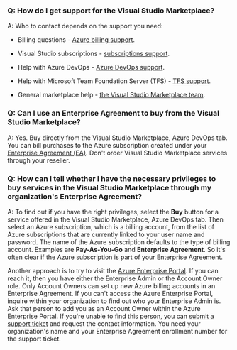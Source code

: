 ### Q: How do I get support for the Visual Studio Marketplace?  

A: Who to contact depends on the support you need: 

* Billing questions - [Azure billing support](https://portal.azure.com/#blade/Microsoft_Azure_Support/HelpAndSupportBlade).

* Visual Studio subscriptions - [subscriptions support](https://visualstudio.microsoft.com/subscriptions/support).

* Help with Azure DevOps - [Azure DevOps support](https://azure.microsoft.com/support/devops-visual-studio-team-services).

* Help with Microsoft Team Foundation Server (TFS) - [TFS support](https://visualstudio.microsoft.com/team-services/tfs_support). 

* General marketplace help - [the Visual Studio Marketplace team](mailto:vsmarketplace@microsoft.com).  


### Q: Can I use an Enterprise Agreement to buy from the Visual Studio Marketplace? 

A: Yes. Buy directly from the Visual Studio Marketplace, Azure DevOps tab. You can bill purchases to the Azure subscription created under your [Enterprise Agreement (EA)](https://azure.microsoft.com/pricing/enterprise-agreement/). Don't order Visual Studio Marketplace services through your reseller. 


### Q: How can I tell whether I have the necessary privileges to buy services in the Visual Studio Marketplace through my organization's Enterprise Agreement? 

A: To find out if you have the right privileges, select the **Buy** button for a service offered in the Visual Studio Marketplace, Azure DevOps tab. Then select an Azure subscription, which is a billing account, from the list of Azure subscriptions that are currently linked to your user name and password. The name of the Azure subscription defaults to the type of billing account. Examples are **Pay-As-You-Go** and **Enterprise Agreement**. So it's often clear if the Azure subscription is part of your Enterprise Agreement.

Another approach is to try to visit the [Azure Enterprise Portal](https://ea.azure.com). If you can reach it, then you have either the Enterprise Admin or the Account Owner role. Only Account Owners can set up new Azure billing accounts in an Enterprise Agreement. If you can't access the Azure Enterprise Portal, inquire within your organization to find out who your Enterprise Admin is. Ask that person to add you as an Account Owner within the Azure Enterprise Portal. If you're unable to find this person, you can [submit a support ticket](https://aka.ms/AzureEntSupport) and request the contact information. You need your organization's name and your Enterprise Agreement enrollment number for the support ticket.
